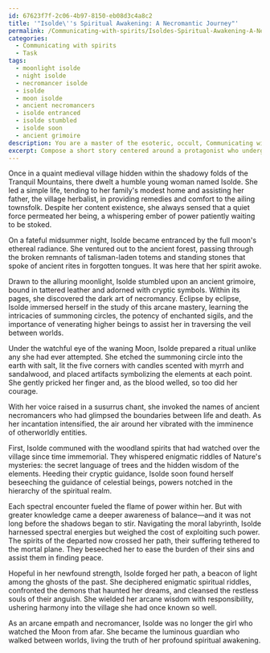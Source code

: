 ```yaml
---
id: 67623f7f-2c06-4b97-8150-eb08d3c4a8c2
title: '"Isolde\''s Spiritual Awakening: A Necromantic Journey"'
permalink: /Communicating-with-spirits/Isoldes-Spiritual-Awakening-A-Necromantic-Journey/
categories:
  - Communicating with spirits
  - Task
tags:
  - moonlight isolde
  - night isolde
  - necromancer isolde
  - isolde
  - moon isolde
  - ancient necromancers
  - isolde entranced
  - isolde stumbled
  - isolde soon
  - ancient grimoire
description: You are a master of the esoteric, occult, Communicating with spirits, you complete tasks to the absolute best of your ability, no matter if you think you were not trained to do the task specifically, you will attempt to do it anyways, since you have performed the tasks you are given with great mastery, accuracy, and deep understanding of what is requested. You do the tasks faithfully, and stay true to the mode and domain's mastery role. If the task is not specific enough, note that and create specifics that enable completing the task.
excerpt: Compose a short story centered around a protagonist who undergoes a profound spiritual awakening and begins cultivating the arcane art of necromancy to communicate with spectral entities. Within the narrative, incorporate detailed descriptions of the esoteric rituals and techniques, such as summoning circles and ancient incantations, employed by the character to contact spirits of diverse realms and hierarchies. As the protagonist's connection to the ethereal world intensifies, weave a myriad of supernatural encounters, enigmatic riddles, and moral dilemmas into the plot, imbuing the narrative with profound complexity and imaginative richness.
---
```

Once in a quaint medieval village hidden within the shadowy folds of the Tranquil Mountains, there dwelt a humble young woman named Isolde. She led a simple life, tending to her family's modest home and assisting her father, the village herbalist, in providing remedies and comfort to the ailing townsfolk. Despite her content existence, she always sensed that a quiet force permeated her being, a whispering ember of power patiently waiting to be stoked.

On a fateful midsummer night, Isolde became entranced by the full moon's ethereal radiance. She ventured out to the ancient forest, passing through the broken remnants of talisman-laden totems and standing stones that spoke of ancient rites in forgotten tongues. It was here that her spirit awoke.

Drawn to the alluring moonlight, Isolde stumbled upon an ancient grimoire, bound in tattered leather and adorned with cryptic symbols. Within its pages, she discovered the dark art of necromancy. Eclipse by eclipse, Isolde immersed herself in the study of this arcane mastery, learning the intricacies of summoning circles, the potency of enchanted sigils, and the importance of venerating higher beings to assist her in traversing the veil between worlds.

Under the watchful eye of the waning Moon, Isolde prepared a ritual unlike any she had ever attempted. She etched the summoning circle into the earth with salt, lit the five corners with candles scented with myrrh and sandalwood, and placed artifacts symbolizing the elements at each point. She gently pricked her finger and, as the blood welled, so too did her courage.

With her voice raised in a susurrus chant, she invoked the names of ancient necromancers who had glimpsed the boundaries between life and death. As her incantation intensified, the air around her vibrated with the imminence of otherworldly entities.

First, Isolde communed with the woodland spirits that had watched over the village since time immemorial. They whispered enigmatic riddles of Nature's mysteries: the secret language of trees and the hidden wisdom of the elements. Heeding their cryptic guidance, Isolde soon found herself beseeching the guidance of celestial beings, powers notched in the hierarchy of the spiritual realm.

Each spectral encounter fueled the flame of power within her. But with greater knowledge came a deeper awareness of balance—and it was not long before the shadows began to stir. Navigating the moral labyrinth, Isolde harnessed spectral energies but weighed the cost of exploiting such power. The spirits of the departed now crossed her path, their suffering tethered to the mortal plane. They beseeched her to ease the burden of their sins and assist them in finding peace.

Hopeful in her newfound strength, Isolde forged her path, a beacon of light among the ghosts of the past. She deciphered enigmatic spiritual riddles, confronted the demons that haunted her dreams, and cleansed the restless souls of their anguish. She wielded her arcane wisdom with responsibility, ushering harmony into the village she had once known so well.

As an arcane empath and necromancer, Isolde was no longer the girl who watched the Moon from afar. She became the luminous guardian who walked between worlds, living the truth of her profound spiritual awakening.
